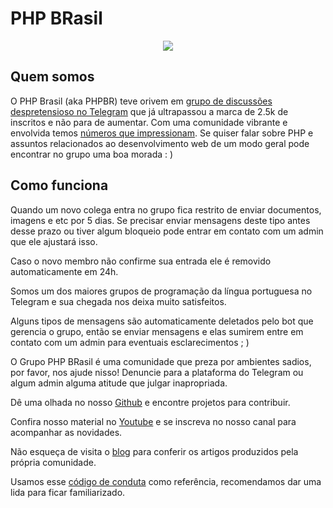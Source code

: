 # PHP BRasil

<p align="center">
  <img src="https://raw.githubusercontent.com/brasil-php/admin/master/visual-identity/logo/github.png"/>
</p>

## Quem somos

O PHP Brasil (aka PHPBR) teve orivem em [grupo de discussões despretensioso no Telegram](https://telegram.me/phpbrasil) que já ultrapassou a marca de 2.5k de inscritos e não para de aumentar. Com uma comunidade vibrante e envolvida temos [números que impressionam](https://combot.org/c/-1001033617662). Se quiser falar sobre PHP e assuntos relacionados ao desenvolvimento web de um modo geral pode encontrar no grupo uma boa morada : )

## Como funciona

Quando um novo colega entra no grupo fica restrito de enviar documentos, imagens e etc por 5 dias. Se precisar enviar mensagens deste tipo antes desse prazo ou tiver algum bloqueio pode entrar em contato com um admin que ele ajustará isso.

Caso o novo membro não confirme sua entrada ele é removido automaticamente em 24h.

Somos um dos maiores grupos de programação da língua portuguesa no Telegram e sua chegada nos deixa muito satisfeitos.

Alguns tipos de mensagens são automaticamente deletados pelo bot que gerencia o grupo, então se enviar mensagens e elas sumirem entre em contato com um admin para eventuais esclarecimentos ; )

O Grupo PHP BRasil é uma comunidade que preza por ambientes sadios, por favor, nos ajude nisso! Denuncie para a plataforma do Telegram ou algum admin alguma atitude que julgar inapropriada.

Dê uma olhada no nosso [Github](https://github.com/brasil-php) e encontre projetos para contribuir.

Confira nosso material no [Youtube](https://youtube.com/c/PHPBR) e se inscreva no nosso canal para acompanhar as novidades.

Não esqueça de visita o [blog](https://brasil-php.github.io/blog) para conferir os artigos produzidos pela própria comunidade.

Usamos esse [código de conduta](https://github.com/brazil-it-groups/code-of-conduct) como referência, recomendamos dar uma lida para ficar familiarizado.
